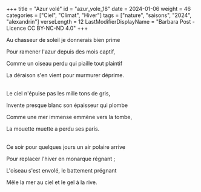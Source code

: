 +++
title = "Azur volé"
id = "azur_vole_18"
date = 2024-01-06
weight = 46
categories = ["Ciel", "Climat", "Hiver"]
tags = ["nature", "saisons", "2024", "alexandrin"]
verseLength = 12
LastModifierDisplayName = "Barbara Post - Licence CC BY-NC-ND 4.0"
+++

Au chasseur de soleil je donnerais bien prime

Pour ramener l'azur depuis des mois captif,

Comme un oiseau perdu qui piaille tout plaintif

La déraison s'en vient pour murmurer déprime.

 \
Le ciel n'épuise pas les mille tons de gris,

Invente presque blanc son épaisseur qui plombe

Comme une mer immense emmène vers la tombe,

La mouette muette a perdu ses paris.

 \
Ce soir pour quelques jours un air polaire arrive

Pour replacer l'hiver en monarque régnant ;

L'oiseau s'est envolé, le battement prégnant

Mêle la mer au ciel et le gel à la rive.

